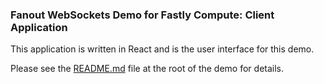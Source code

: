 ### Fanout WebSockets Demo for Fastly Compute: Client Application

This application is written in React and is the user interface for this demo.

Please see the [README.md](https://github.com/fastly/fanout-compute-js-demo) file at the root of the demo for details.

